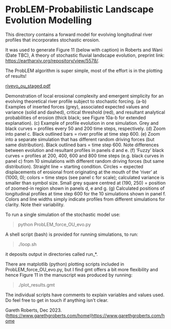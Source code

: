 # ProbLEM-Probabilistic Landscape Evolution Modelling

This directory contains a forward model for evolving longitudinal river profiles that incorporates stochastic erosion.  

It was used to generate Figure 11 (below with caption) in Roberts and Wani (Date TBC), A theory of stochastic fluvial landscape evolution, preprint link: https://eartharxiv.org/repository/view/5578/. 

The ProbLEM algorithm is super simple, most of the effort is in the plotting of results! 

[rivevo_ou_staged.pdf](https://github.com/garethgroberts/ProbLEM/files/13598650/rivevo_ou_staged.pdf)

Demonstration of local erosional complexity and emergent simplicity for an evolving theoretical river profile subject to stochastic forcing. (a-b) Examples of inserted forces (grey), associated expected values and variance (solid and dashed), critical threshold (red), and resultant analytical probabilities of erosion
(thick black; see Figure 10a-b for extended explanation). (c) Example of profile evolution in one simulation. Grey and black curves = profiles every 50 and 200 time steps, respectively. (d) Zoom into panel c. Black outlined bars = river profile
at time step 600. (e) Zoom into a separate simulation that has different random driving forces (but same distribution). Black outlined bars = time step 600. Note differences between evolution and resultant profiles in panels d and e. (f)
‘Fuzzy’ black curves = profiles at 200, 400, 600 and 800 time steps (e.g. black curves in panel c) from 10 simulations with different random driving forces (but same distribution). Straight line = starting condition. Circles = expected displacements
of erosional front originating at the mouth of the ‘river’ at (1000, 0); colors = time steps (see panel c for scale); calculated variance is smaller than symbol size. Small grey square centred at (190, 250) = position of zoomed-in region shown in
panels d, e and g. (g) Calculated positions of longitudinal profiles at time step 600 for the 10 simulations shown in panel f. Colors and line widths simply indicate profiles from different simulations for clarity. Note their variability.

To run a single simulation of the stochastic model use:

> python ProbLEM_force_OU_evo.py

A shell script (bash) is provided for running simulations, to run:

> ./loop.sh

it deposits output in directories called run_*.

There are matplotlib (python) plotting scripts included in ProbLEM_force_OU_evo.py, but I find gmt offers a bit more flexibility and hence Figure 11 in the manuscript was produced by running:

> ./plot_results.gmt

The individual scripts have comments to explain variables and values used. Do feel free to get in touch if anything isn't clear. 

Gareth Roberts, Dec 2023. 
(https://www.garethgroberts.com/home)https://www.garethgroberts.com/home

